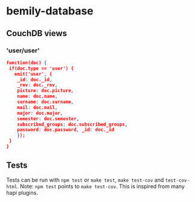 # bemily-database


## CouchDB views

### 'user/user'
```json
function(doc) {
 if(doc.type == 'user') {
   emit('user', {
	_id: doc._id,
	_rev: doc._rev,
	picture: doc.picture,
	name: doc.name, 
	surname: doc.surname,
	mail: doc.mail,
	major: doc.major,
	semester: doc.semester,
	subscribed_groups: doc.subscribed_groups,
	password: doc.password, _id: doc._id
	});
 }
}
```

## Tests

Tests can be run with `npm test` or `make test`, `make test-cov` and `test-cov-html`.
Note:  `npm test` points to `make test-cov`. This is inspired from many hapi plugins.
